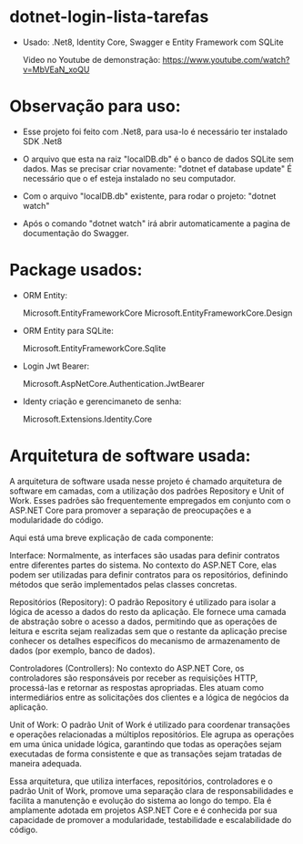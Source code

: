 # dotnet-login-lista-tarefas
- Usado: .Net8, Identity Core, Swagger e Entity Framework com SQLite
  
  Video no Youtube de demonstração: https://www.youtube.com/watch?v=MbVEaN_xoQU

# Observação para uso:
- Esse projeto foi feito com .Net8, para usa-lo é necessário ter instalado SDK .Net8

- O arquivo que esta na raiz "localDB.db" é o banco de dados SQLite sem dados.
  Mas se precisar criar novamente:
  "dotnet ef database update"
  É necessário que o ef esteja instalado no seu computador.

- Com o arquivo "localDB.db" existente, para rodar o projeto:
  "dotnet watch"
- Após o comando "dotnet watch" irá abrir automaticamente a pagina de documentação do Swagger.

# Package usados:
- ORM Entity:
  
  Microsoft.EntityFrameworkCore
  Microsoft.EntityFrameworkCore.Design

- ORM Entity para SQLite:
  
  Microsoft.EntityFrameworkCore.Sqlite

- Login Jwt Bearer:
  
  Microsoft.AspNetCore.Authentication.JwtBearer

- Identy criação e gerencimaneto de senha:
  
  Microsoft.Extensions.Identity.Core

# Arquitetura de software usada:

A arquitetura de software usada nesse projeto é chamado arquitetura de software em camadas, com a utilização dos padrões Repository e Unit of Work. Esses padrões são frequentemente empregados em conjunto com o ASP.NET Core para promover a separação de preocupações e a modularidade do código.

Aqui está uma breve explicação de cada componente:

Interface: Normalmente, as interfaces são usadas para definir contratos entre diferentes partes do sistema. No contexto do ASP.NET Core, elas podem ser utilizadas para definir contratos para os repositórios, definindo métodos que serão implementados pelas classes concretas.

Repositórios (Repository): O padrão Repository é utilizado para isolar a lógica de acesso a dados do resto da aplicação. Ele fornece uma camada de abstração sobre o acesso a dados, permitindo que as operações de leitura e escrita sejam realizadas sem que o restante da aplicação precise conhecer os detalhes específicos do mecanismo de armazenamento de dados (por exemplo, banco de dados).

Controladores (Controllers): No contexto do ASP.NET Core, os controladores são responsáveis por receber as requisições HTTP, processá-las e retornar as respostas apropriadas. Eles atuam como intermediários entre as solicitações dos clientes e a lógica de negócios da aplicação.

Unit of Work: O padrão Unit of Work é utilizado para coordenar transações e operações relacionadas a múltiplos repositórios. Ele agrupa as operações em uma única unidade lógica, garantindo que todas as operações sejam executadas de forma consistente e que as transações sejam tratadas de maneira adequada.

Essa arquitetura, que utiliza interfaces, repositórios, controladores e o padrão Unit of Work, promove uma separação clara de responsabilidades e facilita a manutenção e evolução do sistema ao longo do tempo. Ela é amplamente adotada em projetos ASP.NET Core e é conhecida por sua capacidade de promover a modularidade, testabilidade e escalabilidade do código.
